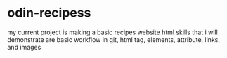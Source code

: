 # odin-recipess
my current project is making a basic recipes website
html skills that i will demonstrate are basic workflow in git, html tag, elements, attribute, links, and images
